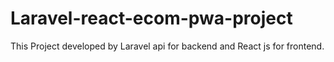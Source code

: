 # Laravel-react-ecom-pwa-project
This Project developed by Laravel api for backend and React js for frontend.

